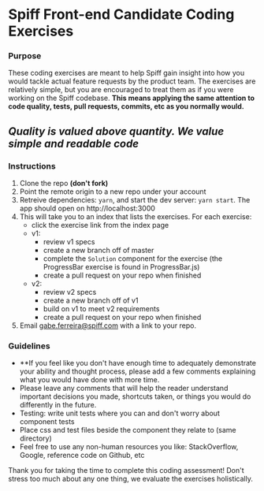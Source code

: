 # Spiff Front-end Candidate Coding Exercises

### Purpose

These coding exercises are meant to help Spiff gain insight into how you would tackle actual feature requests by the product team. The exercises are relatively simple, but you are encouraged to treat them as if you were working on the Spiff codebase. **This means applying the same attention to code quality, tests, pull requests, commits, etc as you normally would.**

## **_Quality is valued above quantity. We value simple and readable code_**

### Instructions

1. Clone the repo **(don't fork)**
2. Point the remote origin to a new repo under your account
3. Retreive dependencies: `yarn`, and start the dev server: `yarn start`. The app should open on http://localhost:3000
4. This will take you to an index that lists the exercises. For each exercise:
   - click the exercise link from the index page
   - v1:
     - review v1 specs
     - create a new branch off of master
     - complete the `Solution` component for the exercise (the ProgressBar exercise is found in ProgressBar.js)
     - create a pull request on your repo when finished
   - v2:
     - review v2 specs
     - create a new branch off of v1
     - build on v1 to meet v2 requirements
     - create a pull request on your repo when finished
5. Email gabe.ferreira@spiff.com with a link to your repo.

### Guidelines

- \*\*If you feel like you don't have enough time to adequately demonstrate your ability and thought process, please add a few comments explaining what you would have done with more time.
- Please leave any comments that will help the reader understand important decisions you made, shortcuts taken, or things you would do differently in the future.
- Testing: write unit tests where you can and don't worry about component tests
- Place css and test files beside the component they relate to (same directory)
- Feel free to use any non-human resources you like: StackOverflow, Google, reference code on Github, etc

Thank you for taking the time to complete this coding assessment! Don't stress too much about any one thing, we evaluate the exercises holistically.
